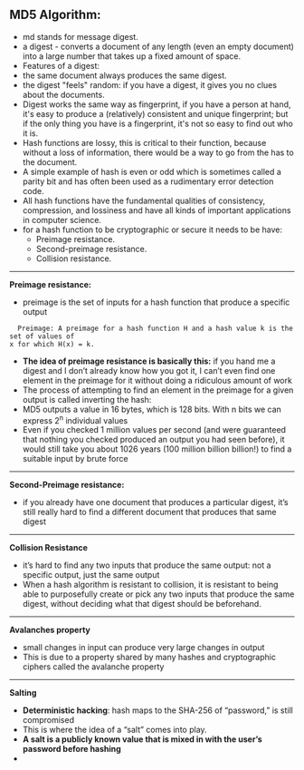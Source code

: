 ## MD5 Algorithm:
-  md stands for message digest.
-  a digest - converts a document of any length (even an empty document) into a large number that takes up a fixed amount of space.
-  Features of a digest:
  - the same document always produces the same digest.
  - the digest "feels" random: if you have a digest, it gives you no clues about the documents.
  - Digest works the same way as fingerprint, if you have a person at hand, it's easy to produce a (relatively) consistent and unique fingerprint; but if the only thing you have is a fingerprint, it's not so easy to find out who it is.
  - Hash functions are lossy, this is critical to their function, because without a loss of information, there would be a way to go from the has to the document.
  - A simple example of hash is even or odd which is sometimes called a parity bit and has often been used as a rudimentary error detection code.
  - All hash functions have the fundamental qualities of consistency, compression, and lossiness and have all kinds of important applications in computer science.
  - for a hash function to be cryptographic or secure it needs to be have:
    - Preimage resistance.
    - Second-preimage resistance.
    - Collision resistance.
  ---
**Preimage resistance:**
 - preimage is the set of inputs for a hash function that produce a specific output
```
  Preimage: A preimage for a hash function H and a hash value k is the set of values of 
x for which H(x) = k.
```
 - **The idea of preimage resistance is basically this:** if you hand me a digest and I don’t 
already know how you got it, I can’t even find one element in the preimage for it without 
doing a ridiculous amount of work
 - The process of attempting to find an element in the preimage for a given output is 
called inverting the hash: 
- MD5 outputs a value in 16 bytes, which is 128 bits. With n bits we can express 2<sup>n</sup> individual values
- Even if you checked 1 million values per second (and were guaranteed that nothing you checked produced an output you had seen before), it would still take you about 1026 years (100 million billion billion!) to find a suitable input by brute force
---
**Second-Preimage resistance:**
 - if you already have one document that produces a particular digest, it’s still really hard to find a different document that produces that same digest
---
**Collision Resistance**
 -  it’s hard to find any two inputs that produce the same output: not a specific output, just the same output
 -  When a hash algorithm is resistant to collision, it is resistant to being able to purposefully create or pick any two inputs that produce the same digest, without deciding what that digest should be beforehand. 
---
**Avalanches property**
 - small changes in input can produce very large changes in output
 - This is due to a property shared by many hashes and cryptographic ciphers called the avalanche property
---
**Salting**
 - **Deterministic hacking**: hash maps to the SHA-256 of “password,” is still compromised
 - This is where the idea of a “salt” comes into play. 
 - **A salt is a publicly known value that is mixed in with the user’s password before hashing**
 - 